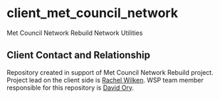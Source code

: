 # client_met_council_network
Met Council Network Rebuild Network Utilities

## Client Contact and Relationship
Repository created in support of Met Council Network Rebuild project. Project lead on the client side is [Rachel Wilken](Rachel.Wiken@metc.state.mn.us). WSP team member responsible for this repository is [David Ory](david.ory@wsp.com). 
